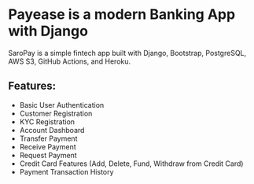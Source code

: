 # Payease is a modern Banking App with Django

SaroPay is a simple fintech app built with Django, Bootstrap, PostgreSQL, AWS S3, GitHub Actions, and Heroku.

## Features:
- Basic User Authentication
- Customer Registration
- KYC Registration
- Account Dashboard
- Transfer Payment
- Receive Payment
- Request Payment
- Credit Card Features (Add, Delete, Fund, Withdraw from Credit Card)
- Payment Transaction History
